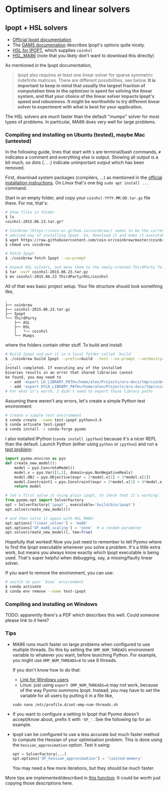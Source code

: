 # Optimisers and linear solvers

## Ipopt + HSL solvers

- [Official Ipopt documentation](https://coin-or.github.io/Ipopt/index.html)
- The [GAMS documenation](https://www.gams.com/latest/docs/S_IPOPT.html) describes Ipopt's options quite nicely.
- [HSL for IPOPT](https://www.hsl.rl.ac.uk/ipopt/), which supplies `coinhsl`
- [HSL_MA86](https://www.hsl.rl.ac.uk/catalogue/hsl_ma86.html) (note that you likely don't want to download this directly)

As mentioned in the Ipopt documentation,

> Ipopt also requires at least one linear solver for sparse symmetric indefinite matrices. There are different possibilities, see below. **It is important to keep in mind that usually the largest fraction of computation time in the optimizer is spent for solving the linear system, and that your choice of the linear solver impacts Ipopt's speed and robustness. It might be worthwhile to try different linear solver to experiment with what is best for your application.**

The HSL solvers are _much_ faster than the default "mumps" solver for most types of problems. In particular, MA86 does very well for large problems.


### Compiling and installing on Ubuntu (tested), maybe Mac (untested)

In the following guide, lines that start with `$` are terminal/bash commands, `#` indicates a comment and everything else is output. Showing all output is a bit much, so dots (`...`) indicate unimportant output which has been removed.

First, download system packages (compilers, ...) as mentioned in the [official installation instructions](https://coin-or.github.io/Ipopt/INSTALL.html). On Linux that's one big `sudo apt install ...` command.

Start in an empty folder, and copy your `coinhsl-YYYY.MM.DD.tar.gz` file there. For me, that's:

```bash
# Show files in folder
$ ls
coinhsl-2015.06.23.tar.gz*

# Coinbrew (https://coin-or.github.io/coinbrew/) seems to be the current
# advised way of installing Ipopt. So, download it and make it executable
$ wget https://raw.githubusercontent.com/coin-or/coinbrew/master/coinbrew
$ chmod u+x coinbrew

# Fetch Ipopt
$ ./coinbrew fetch Ipopt --no-prompt

# Unpack HSL solvers, and move them to the newly-created ThirdParty folder
$ tar -xvzf coinhsl-2015.06.23.tar.gz
$ mv coinhsl-2015.06.23 ThirdParty/HSL/coinhsl
```

All of that was basic project setup. Your file structure should look something like,

```
.
├── coinbrew
├── coinhsl-2015.06.23.tar.gz
├── Ipopt
└── ThirdParty
    ├── ASL
    ├── HSL
    │   └── coinhsl
    └── Mumps
```

where the folders contain other stuff. To build and install:

```bash
# Build Ipopt and put it in a local folder called `build`
$ ./coinbrew build Ipopt --prefix=build --test --no-prompt --verbosity=3
...
Install completed. If executing any of the installed
binaries results in an error that shared libraries cannot
be found, you may need to
  - add 'export LD_LIBRARY_PATH=/home/alex/Projects/aru-docs/tmp/coinbrew-install/./build/lib' to your ~/.bashrc (Linux)
  - add 'export DYLD_LIBRARY_PATH=/home/alex/Projects/aru-docs/tmp/coinbrew-install/./build/lib' to ~/.bashrc (OS X)
# For what it's worth, I didn't need to export those library paths
```

Assuming there weren't any errors, let's create a simple Python test environment:

```bash
# Create a simple test environment
$ conda create --name test-ipopt python=3.9
$ conda activate test-ipopt
$ conda install -c conda-forge pyomo
```

I also installed IPython (`conda install ipython`) because it's a nicer REPL than the default. Launch Python (either using `python` or `ipython`) and run a [test problem](https://pyomo.readthedocs.io/en/stable/pyomo_overview/simple_examples.html):

```python
import pyomo.environ as pyo
def create_new_model():
    model = pyo.ConcreteModel()
    model.x = pyo.Var([1,2], domain=pyo.NonNegativeReals)
    model.OBJ = pyo.Objective(expr = 2*model.x[1] + 3*model.x[2])
    model.Constraint1 = pyo.Constraint(expr = 3*model.x[1] + 4*model.x[2] >= 1)
    return model

# let's first solve it using plain ipopt, to check that it's working:
from pyomo.opt import SolverFactory
opt = SolverFactory('ipopt', executable='build/bin/ipopt')
opt.solve(create_new_model())

# and then solve it again with HSL MA86:
opt.options['linear_solver'] = 'ma86'
opt.options['OF_ma86_scaling'] = 'none'  # a random parameter
opt.solve(create_new_model(), tee=True)
```

Hopefully that worked! Now you just need to remember to tell Pyomo where to find the Ipopt executable whenever you solve a problem. It's a little extra work, but means you always know exactly which Ipopt executable is being used. That's super helpful when debugging, say, a missing/faulty linear solver.

If you want to remove the environment, you can use:

```bash
# switch to your `base` environment
$ conda activate
$ conda env remove --name test-ipopt
```

### Compiling and installing on Windows
TODO: apparently there's a PDF which describes this well. Could someone please link to it here?


### Tips

- MA86 runs much faster on large problems when configured to use multiple threads. Do this by setting the `OMP_NUM_THREADS` environment variable to whatever you want, before launching Python. For example, you might use `OMP_NUM_THREADS=8` to use 8 threads.

  If you don't know how to do that:
  - [Link for Windows users](https://www.techjunkie.com/environment-variables-windows-10)
  - Linux: just using `export OMP_NUM_THREADS=8` may not work, because of the way Pyomo summons Ipopt. Instead, you may have to set the variable for all users by putting it in a file like,
  ```
  sudo nano /etc/profile.d/set-omp-num-threads.sh
  ```

- If you want to configure a setting in Ipopt that Pyomo doesn't accept/know about, prefix it with `'OF_'`. See the following tip for an example.

- Ipopt can be configured to use a less accurate but much faster method to compute the Hessian of your optimisation problem. This is done using the `hessian_approximation` option. Test it using:
  ```python
  opt = SolverFactory(...)
  opt.options['OF_hessian_approximation'] = 'limited-memory'
  ```
  You may need a few more iterations, but they should be much faster.

More tips are implemented/described in [this function](https://github.com/alknemeyer/physical_education/blob/328724c5f8b0bc08351c99539d9320116fa4a822/physical_education/utils.py#L428). It could be worth just copying those descriptions here.
